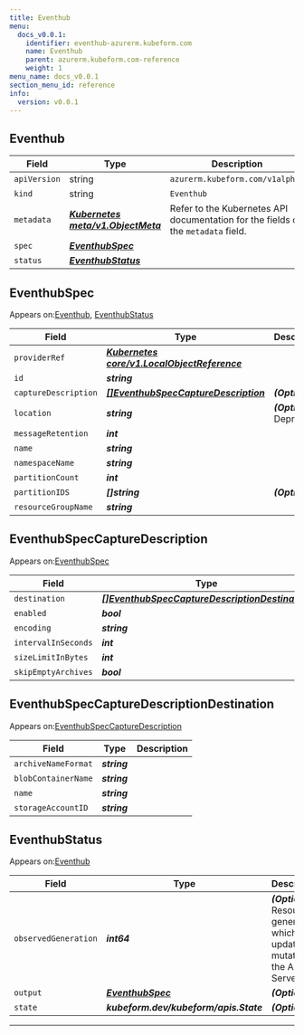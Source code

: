 ```yaml
---
title: Eventhub
menu:
  docs_v0.0.1:
    identifier: eventhub-azurerm.kubeform.com
    name: Eventhub
    parent: azurerm.kubeform.com-reference
    weight: 1
menu_name: docs_v0.0.1
section_menu_id: reference
info:
  version: v0.0.1
---
```


## Eventhub
| Field | Type | Description |
| ------ | ----- | ----------- |
| `apiVersion` | string | `azurerm.kubeform.com/v1alpha1` |
|    `kind` | string | `Eventhub` |
| `metadata` | ***[Kubernetes meta/v1.ObjectMeta](https://kubernetes.io/docs/reference/generated/kubernetes-api/v1.13/#objectmeta-v1-meta)***|Refer to the Kubernetes API documentation for the fields of the `metadata` field.|
| `spec` | ***[EventhubSpec](#eventhubspec)***||
| `status` | ***[EventhubStatus](#eventhubstatus)***||
## EventhubSpec

Appears on:[Eventhub](#eventhub), [EventhubStatus](#eventhubstatus)

| Field | Type | Description |
| ------ | ----- | ----------- |
| `providerRef` | ***[Kubernetes core/v1.LocalObjectReference](https://kubernetes.io/docs/reference/generated/kubernetes-api/v1.13/#localobjectreference-v1-core)***||
| `id` | ***string***||
| `captureDescription` | ***[[]EventhubSpecCaptureDescription](#eventhubspeccapturedescription)***| ***(Optional)*** |
| `location` | ***string***| ***(Optional)*** Deprecated|
| `messageRetention` | ***int***||
| `name` | ***string***||
| `namespaceName` | ***string***||
| `partitionCount` | ***int***||
| `partitionIDS` | ***[]string***| ***(Optional)*** |
| `resourceGroupName` | ***string***||
## EventhubSpecCaptureDescription

Appears on:[EventhubSpec](#eventhubspec)

| Field | Type | Description |
| ------ | ----- | ----------- |
| `destination` | ***[[]EventhubSpecCaptureDescriptionDestination](#eventhubspeccapturedescriptiondestination)***||
| `enabled` | ***bool***||
| `encoding` | ***string***||
| `intervalInSeconds` | ***int***| ***(Optional)*** |
| `sizeLimitInBytes` | ***int***| ***(Optional)*** |
| `skipEmptyArchives` | ***bool***| ***(Optional)*** |
## EventhubSpecCaptureDescriptionDestination

Appears on:[EventhubSpecCaptureDescription](#eventhubspeccapturedescription)

| Field | Type | Description |
| ------ | ----- | ----------- |
| `archiveNameFormat` | ***string***||
| `blobContainerName` | ***string***||
| `name` | ***string***||
| `storageAccountID` | ***string***||
## EventhubStatus

Appears on:[Eventhub](#eventhub)

| Field | Type | Description |
| ------ | ----- | ----------- |
| `observedGeneration` | ***int64***| ***(Optional)*** Resource generation, which is updated on mutation by the API Server.|
| `output` | ***[EventhubSpec](#eventhubspec)***| ***(Optional)*** |
| `state` | ***kubeform.dev/kubeform/apis.State***| ***(Optional)*** |
---
